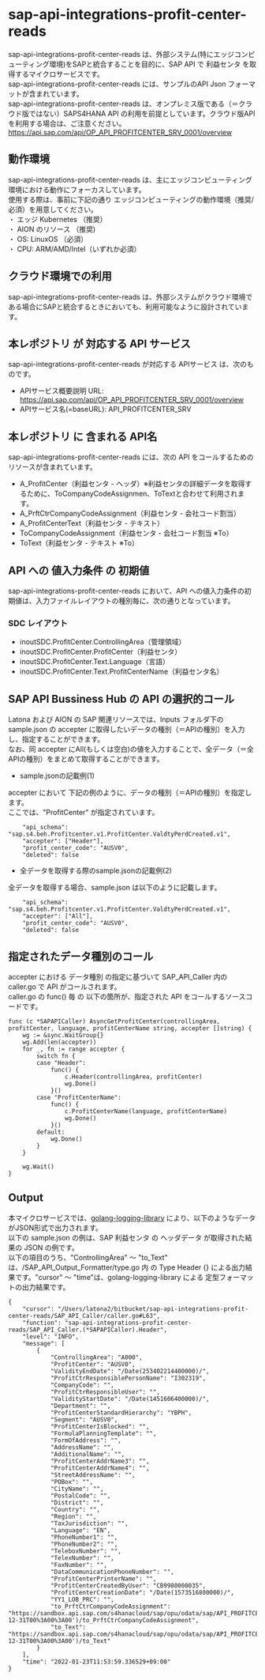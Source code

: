 # sap-api-integrations-profit-center-reads
sap-api-integrations-profit-center-reads は、外部システム(特にエッジコンピューティング環境)をSAPと統合することを目的に、SAP API で 利益センタ を取得するマイクロサービスです。        
sap-api-integrations-profit-center-reads には、サンプルのAPI Json フォーマットが含まれています。       
sap-api-integrations-profit-center-reads は、オンプレミス版である（＝クラウド版ではない）SAPS4HANA API の利用を前提としています。クラウド版APIを利用する場合は、ご注意ください。       
https://api.sap.com/api/OP_API_PROFITCENTER_SRV_0001/overview  

## 動作環境  

sap-api-integrations-profit-center-reads は、主にエッジコンピューティング環境における動作にフォーカスしています。  
使用する際は、事前に下記の通り エッジコンピューティングの動作環境（推奨/必須）を用意してください。  
・ エッジ Kubernetes （推奨）    
・ AION のリソース （推奨)    
・ OS: LinuxOS （必須）    
・ CPU: ARM/AMD/Intel（いずれか必須）      

## クラウド環境での利用

sap-api-integrations-profit-center-reads は、外部システムがクラウド環境である場合にSAPと統合するときにおいても、利用可能なように設計されています。     

## 本レポジトリ が 対応する API サービス
sap-api-integrations-profit-center-reads が対応する APIサービス は、次のものです。  

* APIサービス概要説明 URL: https://api.sap.com/api/OP_API_PROFITCENTER_SRV_0001/overview    
* APIサービス名(=baseURL): API_PROFITCENTER_SRV   

## 本レポジトリ に 含まれる API名
sap-api-integrations-profit-center-reads には、次の API をコールするためのリソースが含まれています。  

* A_ProfitCenter（利益センタ - ヘッダ）※利益センタの詳細データを取得するために、ToCompanyCodeAssignmen、ToTextと合わせて利用されます。
* A_PrftCtrCompanyCodeAssignment（利益センタ - 会社コード割当）
* A_ProfitCenterText（利益センタ - テキスト）
* ToCompanyCodeAssignment（利益センタ - 会社コード割当 ※To）
* ToText（利益センタ - テキスト ※To）

## API への 値入力条件 の 初期値
sap-api-integrations-profit-center-reads において、API への値入力条件の初期値は、入力ファイルレイアウトの種別毎に、次の通りとなっています。  

### SDC レイアウト

* inoutSDC.ProfitCenter.ControllingArea（管理領域）
* inoutSDC.ProfitCenter.ProfitCenter（利益センタ）
* inoutSDC.ProfitCenter.Text.Language（言語）
* inoutSDC.ProfitCenter.Text.ProfitCenterName（利益センタ名）

## SAP API Bussiness Hub の API の選択的コール

Latona および AION の SAP 関連リソースでは、Inputs フォルダ下の sample.json の accepter に取得したいデータの種別（＝APIの種別）を入力し、指定することができます。  
なお、同 accepter にAll(もしくは空白)の値を入力することで、全データ（＝全APIの種別）をまとめて取得することができます。  

* sample.jsonの記載例(1)  

accepter において 下記の例のように、データの種別（＝APIの種別）を指定します。  
ここでは、"ProfitCenter" が指定されています。    
  
```
	"api_schema": "sap.s4.beh.Profitcenter.v1.ProfitCenter.ValdtyPerdCreated.v1",
	"accepter": ["Header"],
	"profit_center_code": "AUSV0",
	"deleted": false
```
  
* 全データを取得する際のsample.jsonの記載例(2)  

全データを取得する場合、sample.json は以下のように記載します。  

```
	"api_schema": "sap.s4.beh.Profitcenter.v1.ProfitCenter.ValdtyPerdCreated.v1",
	"accepter": ["All"],
	"profit_center_code": "AUSV0",
	"deleted": false
```


## 指定されたデータ種別のコール

accepter における データ種別 の指定に基づいて SAP_API_Caller 内の caller.go で API がコールされます。  
caller.go の func() 毎 の 以下の箇所が、指定された API をコールするソースコードです。  

```
func (c *SAPAPICaller) AsyncGetProfitCenter(controllingArea, profitCenter, language, profitCenterName string, accepter []string) {
	wg := &sync.WaitGroup{}
	wg.Add(len(accepter))
	for _, fn := range accepter {
		switch fn {
		case "Header":
			func() {
				c.Header(controllingArea, profitCenter)
				wg.Done()
			}()
		case "ProfitCenterName":
			func() {
				c.ProfitCenterName(language, profitCenterName)
				wg.Done()
			}()
		default:
			wg.Done()
		}
	}

	wg.Wait()
}
```

## Output  
本マイクロサービスでは、[golang-logging-library](https://github.com/latonaio/golang-logging-library) により、以下のようなデータがJSON形式で出力されます。  
以下の sample.json の例は、SAP 利益センタ の ヘッダデータ が取得された結果の JSON の例です。  
以下の項目のうち、"ControllingArea" ～ "to_Text" は、/SAP_API_Output_Formatter/type.go 内 の Type Header {} による出力結果です。"cursor" ～ "time"は、golang-logging-library による 定型フォーマットの出力結果です。  

```
{
	"cursor": "/Users/latona2/bitbucket/sap-api-integrations-profit-center-reads/SAP_API_Caller/caller.go#L63",
	"function": "sap-api-integrations-profit-center-reads/SAP_API_Caller.(*SAPAPICaller).Header",
	"level": "INFO",
	"message": [
		{
			"ControllingArea": "A000",
			"ProfitCenter": "AUSV0",
			"ValidityEndDate": "/Date(253402214400000)/",
			"ProfitCtrResponsiblePersonName": "I302319",
			"CompanyCode": "",
			"ProfitCtrResponsibleUser": "",
			"ValidityStartDate": "/Date(1451606400000)/",
			"Department": "",
			"ProfitCenterStandardHierarchy": "YBPH",
			"Segment": "AUSV0",
			"ProfitCenterIsBlocked": "",
			"FormulaPlanningTemplate": "",
			"FormOfAddress": "",
			"AddressName": "",
			"AdditionalName": "",
			"ProfitCenterAddrName3": "",
			"ProfitCenterAddrName4": "",
			"StreetAddressName": "",
			"POBox": "",
			"CityName": "",
			"PostalCode": "",
			"District": "",
			"Country": "",
			"Region": "",
			"TaxJurisdiction": "",
			"Language": "EN",
			"PhoneNumber1": "",
			"PhoneNumber2": "",
			"TeleboxNumber": "",
			"TelexNumber": "",
			"FaxNumber": "",
			"DataCommunicationPhoneNumber": "",
			"ProfitCenterPrinterName": "",
			"ProfitCenterCreatedByUser": "CB9980000035",
			"ProfitCenterCreationDate": "/Date(1573516800000)/",
			"YY1_LOB_PRC": "",
			"to_PrftCtrCompanyCodeAssignment": "https://sandbox.api.sap.com/s4hanacloud/sap/opu/odata/sap/API_PROFITCENTER_SRV/A_ProfitCenter(ControllingArea='A000',ProfitCenter='AUSV0',ValidityEndDate=datetime'9999-12-31T00%3A00%3A00')/to_PrftCtrCompanyCodeAssignment",
			"to_Text": "https://sandbox.api.sap.com/s4hanacloud/sap/opu/odata/sap/API_PROFITCENTER_SRV/A_ProfitCenter(ControllingArea='A000',ProfitCenter='AUSV0',ValidityEndDate=datetime'9999-12-31T00%3A00%3A00')/to_Text"
		}
	],
	"time": "2022-01-23T11:53:59.336529+09:00"
}

```
